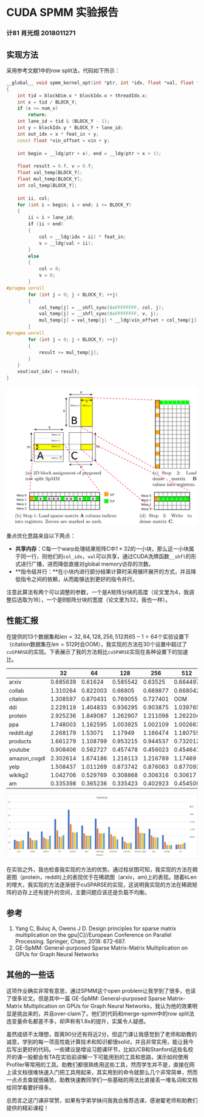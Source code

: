 # CUDA SPMM 实验报告

### 计81 肖光烜 2018011271

## 实现方法

采用参考文献1中的row split法，代码如下所示：

```c++
__global__ void spmm_kernel_opt(int *ptr, int *idx, float *val, float *vin, float *vout, int num_v, int feat_in)
{
    int tid = blockDim.x * blockIdx.x + threadIdx.x;
    int x = tid / BLOCK_Y;
    if (x >= num_v)
        return;
    int lane_id = tid & (BLOCK_Y - 1);
    int y = blockIdx.y * BLOCK_Y + lane_id;
    int out_idx = x * feat_in + y;
    const float *vin_offset = vin + y;

    int begin = __ldg(ptr + x), end = __ldg(ptr + x + 1);

    float result = 0.f, v = 0.f;
    float val_temp[BLOCK_Y];
    float mul_temp[BLOCK_Y];
    int col_temp[BLOCK_Y];

    int ii, col;
    for (int i = begin; i < end; i += BLOCK_Y)
    {
        ii = i + lane_id;
        if (ii < end)
        {
            col = __ldg(idx + ii) * feat_in;
            v = __ldg(val + ii);
        }
        else
        {
            col = 0;
            v = 0;
        }
#pragma unroll
        for (int j = 0; j < BLOCK_Y; ++j)
        {
            col_temp[j] = __shfl_sync(0xFFFFFFFF, col, j);
            val_temp[j] = __shfl_sync(0xFFFFFFFF, v, j);
            mul_temp[j] = val_temp[j] * __ldg(vin_offset + col_temp[j]);
        }
#pragma unroll
        for (int j = 0; j < BLOCK_Y; ++j)
        {
            result += mul_temp[j];
        }
    }
    vout[out_idx] = result;
}
```

![image-20210622194126332](assets/image-20210622194126332.png)

重点优化思路来自以下两点：

- **共享内存**：C每一个warp处理结果矩阵C中$1\times32$的一小块，那么这一小块属于同一行，则他们的`col_idx`，`val`可以共享，通过CUDA洗牌函数`__shfl`的形式进行广播，进而降低直接对global memory访存的次数。
- **指令级并行：**在小块内进行部分结果计算时采用循环展开的方式，并且降低指令之间的依赖，从而能够达到更好的指令并行。

注意此算法有两个可以调整的参数，一个是A矩阵分块的高度（论文里为4，我调整后选取为16），一个是B矩阵分块的宽度（论文里为32，我也一样）。

## 性能汇报

在提供的13个数据集和$len = 32, 64, 128, 256, 512$共$65-1=64$个实验设置下（citation数据集在$len=512$时会OOM），我实现的方法在30个设置中超过了`cuSPARSE`的实现。下表展示了我的方法相比`cuSPARSE`实现在各种设置下的加速比。

|              | 32       | 64       | 128      | 256      | 512      |
| ------------ | -------- | -------- | -------- | -------- | -------- |
| arxiv        | 0.685639 | 0.61624  | 0.585542 | 0.63525  | 0.664497 |
| collab       | 1.310264 | 0.822003 | 0.66805  | 0.669877 | 0.668042 |
| citation     | 1.308597 | 0.870431 | 0.769055 | 0.727401 | OOM      |
| ddi          | 2.229119 | 1.404833 | 0.936295 | 0.903875 | 1.039765 |
| protein      | 2.925236 | 1.849087 | 1.262907 | 1.211098 | 1.262204 |
| ppa          | 1.748003 | 1.162595 | 1.003925 | 1.002109 | 1.002663 |
| reddit.dgl   | 2.268179 | 1.53071  | 1.17949  | 1.166474 | 1.180755 |
| products     | 1.661279 | 1.108799 | 0.953215 | 0.944537 | 0.732012 |
| youtube      | 0.908406 | 0.562727 | 0.457478 | 0.456023 | 0.454641 |
| amazon_cogdl | 2.302614 | 1.674186 | 1.216113 | 1.216789 | 1.17469  |
| yelp         | 1.508437 | 1.011269 | 0.873742 | 0.876063 | 0.877093 |
| wikikg2      | 1.042706 | 0.529769 | 0.308868 | 0.306316 | 0.30617  |
| am           | 0.335398 | 0.365236 | 0.335423 | 0.402923 | 0.454509 |

![image-20210622195633412](assets/image-20210622195633412.png)

在实验之外，我也检查我实现的方法的优势。通过柱状图可知，我实现的方法在稠密图（protein，reddit)上的表现优于在稀疏图（arxiv，am)上的表现。随着kLen的增大，我实现的方法逐渐弱于cuSPARSE的实现，这说明我实现的方法在稀疏矩阵的访存上还有提升的空间，主要问题应该还是负载不均衡。

## 参考

1. Yang C, Buluç A, Owens J D. Design principles for sparse matrix multiplication on the gpu[C]//European Conference on Parallel Processing. Springer, Cham, 2018: 672-687.
2. GE-SpMM: General-purposed Sparse Matrix-Matrix Multiplication on GPUs for Graph Neural Networks

## 其他的一些话

这项作业确实非常有意思，通过SPMM这个open problem让我学到了很多，也读了很多论文。但是其中一篇 GE-SpMM: General-purposed Sparse Matrix-Matrix Multiplication on GPUs for Graph Neural Networks，我认为他的效果明显是挑出来的，并且over-claim了。他们的代码和merge-spmm中的row split法连变量命名都差不多，却声称有1.8x的提升，实属令人疑惑。

虽然成绩不太理想，距离90分还有将近2分，但这门课让我感觉到了老师和助教的诚意，学到的每一项高性能计算技术和知识都很solid，并且非常实用，能让我今后写出更好的代码。一些建议是增设习题课环节，比如UCB和Stanford这些名校开的课一般都会有TA在实验前讲解一下可能用到的工具和思路，演示如何使用Profiler等常用的工具。助教们都很熟练用这些工具，然而学生并不是，直接在网上读文档很难快速入门把工具用起来，其实用到的命令就那么几个非常简单，然而一点点去查就很痛苦。助教快速教同学们一些基础的用法比直接丢一堆名词和文档给同学看要好得多。

总而言之这门课非常赞，如果有学弟学妹问我我会推荐选课，感谢翟老师和助教们提供的精彩课程！
